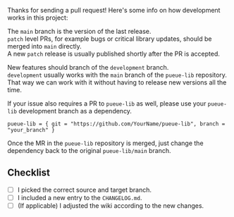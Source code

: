 Thanks for sending a pull request!
Here's some info on how development works in this project:

The `main` branch is the version of the last release. \
`patch` level PRs, for example bugs or critical library updates, should be merged into `main` directly. \
A new `patch` release is usually published shortly after the PR is accepted.

New features should branch of the `development` branch. \
`development` usually works with the `main` branch of the `pueue-lib` repository. \
That way we can work with it without having to release new versions all the time.

If your issue also requires a PR to `pueue-lib` as well, please use your `pueue-lib` development branch as a dependency.
```
pueue-lib = { git = "https://github.com/YourName/pueue-lib", branch = "your_branch" }
```
Once the MR in the `pueue-lib` repository is merged, just change the dependency back to the original `pueue-lib/main` branch.

## Checklist

- [ ] I picked the correct source and target branch.
- [ ] I included a new entry to the `CHANGELOG.md`.
- [ ] (If applicable) I adjusted the wiki according to the new changes.
